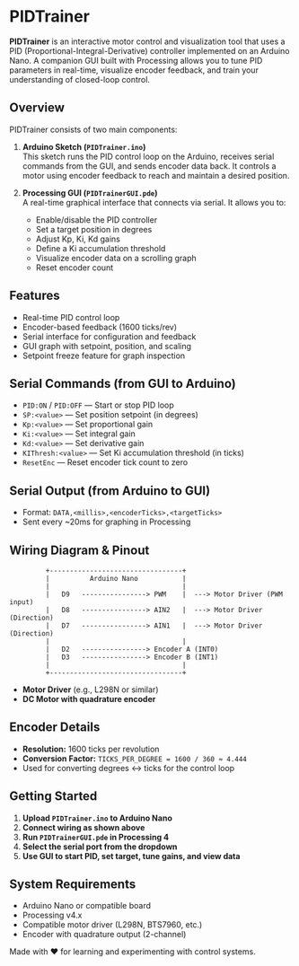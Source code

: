# PIDTrainer

**PIDTrainer** is an interactive motor control and visualization tool that uses a PID (Proportional-Integral-Derivative) controller implemented on an Arduino Nano. A companion GUI built with Processing allows you to tune PID parameters in real-time, visualize encoder feedback, and train your understanding of closed-loop control.

## Overview

PIDTrainer consists of two main components:

1. **Arduino Sketch (`PIDTrainer.ino`)**  
   This sketch runs the PID control loop on the Arduino, receives serial commands from the GUI, and sends encoder data back. It controls a motor using encoder feedback to reach and maintain a desired position.

2. **Processing GUI (`PIDTrainerGUI.pde`)**  
   A real-time graphical interface that connects via serial. It allows you to:
   - Enable/disable the PID controller
   - Set a target position in degrees
   - Adjust Kp, Ki, Kd gains
   - Define a Ki accumulation threshold
   - Visualize encoder data on a scrolling graph
   - Reset encoder count

## Features

- Real-time PID control loop
- Encoder-based feedback (1600 ticks/rev)
- Serial interface for configuration and feedback
- GUI graph with setpoint, position, and scaling
- Setpoint freeze feature for graph inspection

## Serial Commands (from GUI to Arduino)

- `PID:ON` / `PID:OFF` — Start or stop PID loop
- `SP:<value>` — Set position setpoint (in degrees)
- `Kp:<value>` — Set proportional gain
- `Ki:<value>` — Set integral gain
- `Kd:<value>` — Set derivative gain
- `KIThresh:<value>` — Set Ki accumulation threshold (in ticks)
- `ResetEnc` — Reset encoder tick count to zero

## Serial Output (from Arduino to GUI)

- Format: `DATA,<millis>,<encoderTicks>,<targetTicks>`
- Sent every ~20ms for graphing in Processing

## Wiring Diagram & Pinout

```
         +---------------------------------+
         |          Arduino Nano           |
         |                                 |
         |   D9   ----------------> PWM    |  ---> Motor Driver (PWM input)
         |   D8   ----------------> AIN2   |  ---> Motor Driver (Direction)
         |   D7   ----------------> AIN1   |  ---> Motor Driver (Direction)
         |                                 |
         |   D2   ----------------> Encoder A (INT0)
         |   D3   ----------------> Encoder B (INT1)
         |                                 |
         +---------------------------------+
```

- **Motor Driver** (e.g., L298N or similar)
- **DC Motor with quadrature encoder**

## Encoder Details

- **Resolution:** 1600 ticks per revolution
- **Conversion Factor:** `TICKS_PER_DEGREE = 1600 / 360 ≈ 4.444`
- Used for converting degrees <-> ticks for the control loop

## Getting Started

1. **Upload `PIDTrainer.ino` to Arduino Nano**
2. **Connect wiring as shown above**
3. **Run `PIDTrainerGUI.pde` in Processing 4**
4. **Select the serial port from the dropdown**
5. **Use GUI to start PID, set target, tune gains, and view data**

## System Requirements

- Arduino Nano or compatible board
- Processing v4.x
- Compatible motor driver (L298N, BTS7960, etc.)
- Encoder with quadrature output (2-channel)

Made with ❤️ for learning and experimenting with control systems.

